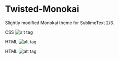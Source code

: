 # Twisted-Monokai

Slightly modified Monokai theme for SublimeText 2/3.

CSS
![alt tag](http://i.imgur.com/fn794Ce.png)

HTML
![alt tag](http://i.imgur.com/IwJZooZ.png)

HTML
![alt tag](http://i.imgur.com/WPMSJp9.png)

